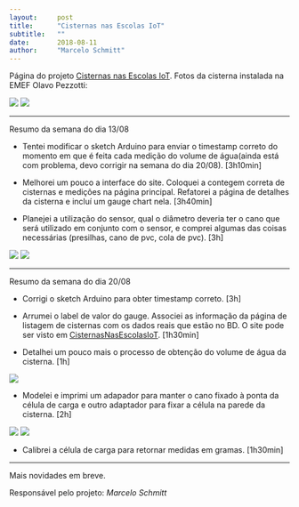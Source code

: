 ```yaml
---
layout:     post
title:      "Cisternas nas Escolas IoT"
subtitle:   ""
date:       2018-08-11
author:     "Marcelo Schmitt"
---
```


Página do projeto <a href="https://github.com/marceloschmitt1/ProjetoCisternasNasEscolasIoT">Cisternas nas Escolas IoT</a>.
Fotos da cisterna instalada na EMEF Olavo Pezzotti:

<img src="{{ site.baseurl }}/post_img/cisternas_iot/cisterna20180206_130338.jpg" style="margin: 0 auto; max-height: 390px;">

<img src="{{ site.baseurl }}/post_img/cisternas_iot/dimensões_cisterna.jpg" style="margin: 0 auto; max-height: 390px;">

-------------------------------------
Resumo da semana do dia 13/08

* Tentei modificar o sketch Arduino para enviar o timestamp correto do momento em que é feita cada medição do volume de água(ainda está com problema, devo corrigir na semana do dia 20/08). [3h10min]

* Melhorei um pouco a interface do site. Coloquei a contegem correta de cisternas e medições na página principal. Refatorei a página de detalhes da cisterna e incluí um gauge chart nela. [3h40min]

* Planejei a utilização do sensor, qual o diâmetro deveria ter o cano que será utilizado em conjunto com o sensor, e comprei algumas das coisas necessárias (presilhas, cano de pvc, cola de pvc). [3h]

<img src="{{ site.baseurl }}/post_img/cisternas_iot/plano.jpg" style="margin: 0 auto; max-height: 390px;">

<img src="{{ site.baseurl }}/post_img/cisternas_iot/cano.jpg" style="margin: 0 auto; max-height: 390px;">

--------------------------------------

Resumo da semana do dia 20/08

* Corrigi o sketch Arduino para obter timestamp correto. [3h]

* Arrumei o label de valor do gauge. Associei as informação da página de listagem de cisternas com os dados reais que estão no BD. O site pode ser visto em <a href="http://marcelosc.pythonanywhere.com/">CisternasNasEscolasIoT</a>. [1h30min]

* Detalhei um pouco mais o processo de obtenção do volume de água da cisterna. [1h]

<img src="{{ site.baseurl }}/post_img/cisternas_iot/plano_detalhado.jpg" style="margin: 0 auto; max-height: 390px;">

* Modelei e imprimi um adapador para manter o cano fixado à ponta da célula de carga e outro adaptador para fixar a célula na parede da cisterna. [2h]

<img src="{{ site.baseurl }}/post_img/cisternas_iot/adaptador_sensor_cano.jpg" style="margin: 0 auto; max-height: 390px;">

<img src="{{ site.baseurl }}/post_img/cisternas_iot/adaptador_sensor_cano_baixo.jpg" style="margin: 0 auto; max-height: 390px;">

* Calibrei a célula de carga para retornar medidas em gramas. [1h30min]

--------------------------------------

Mais novidades em breve. 



Responsável pelo projeto: *Marcelo Schmitt*
